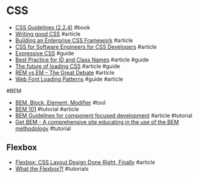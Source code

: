 # CSS

- [CSS Guidelines (2.2.4)](http://cssguidelin.es) #book
- [Writing good CSS](http://markrabey.com/2014/11/07/writing-good-css) #article
- [Building an Enterprise CSS Framework](https://medium.com/salesforce-ux/building-an-enterprise-framework-is-hard-1e8d8b33e082) #article
- [CSS for Software Engineers for CSS Developers](https://speakerdeck.com/csswizardry/css-for-software-engineers-for-css-developers) #article
- [Expressive CSS](http://johnpolacek.github.io/expressive-css) #guide
- [Best Practice for ID and Class Names](http://meiert.com/en/blog/20080812/best-practice-ids-and-classes) #article #guide
- [The future of loading CSS](https://jakearchibald.com/2016/link-in-body/) #article #guide
- [REM vs EM – The Great Debate](http://zellwk.com/blog/rem-vs-em/) #article
- [Web Font Loading Patterns](https://www.bramstein.com/writing/web-font-loading-patterns.html) #guide #article

#BEM

- [BEM. Block, Element, Modifier](https://en.bem.info) #tool
- [BEM 101](https://css-tricks.com/bem-101) #tutorial #article
- [BEM Guidelines for component focused development](http://www.joelambert.co.uk/article/bem-guidelines) #article #tutorial
- [Get BEM - A comprehensive site educating in the use of the BEM methodology](http://getbem.com) #tutorial

## Flexbox

- [Flexbox: CSS Layout Design Done Right, Finally](https://medium.com/@effectiveui/flexbox-css-layout-design-done-right-finally-d8f712923060) #article
- [What the Flexbox?!](http://flexbox.io) #tutorials
